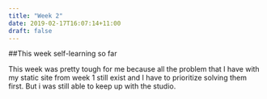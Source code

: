 ```yaml
---
title: "Week 2"
date: 2019-02-17T16:07:14+11:00
draft: false
---
```


##This week self-learning so far

This week was pretty tough for me because all the problem that I have with my static site from week 1 still exist and I have to prioritize solving them first. But i was still able to keep up with the studio. 